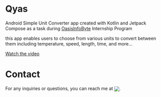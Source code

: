 # Qyas
Android Simple Unit Converter app created with Kotlin and Jetpack Compose as a task during [OasisInfoByte](http://www.oasisinfobyte.com/)  Internship Program

this app enables users to choose from various units to convert between them including temperature, speed, length, time, and more...


[Watch the video](https://github.com/mahmoodawd/oibsip-qyas/assets/63718329/91977de5-a672-4f2f-b239-6d3c814edf28)



# Contact

For any inquiries or questions, you can reach me at [<img align="center" src="https://img.shields.io/badge/gmail-%23FF0000?style=plastic&logo=gmail&logoColor=white"/>](mailto:mahmooodawd@gmail.com).
